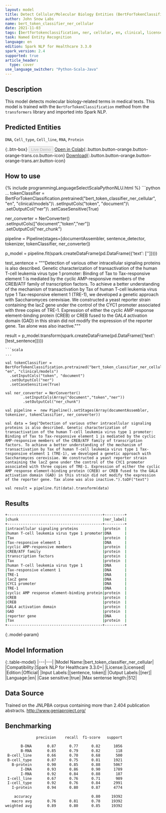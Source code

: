 ```yaml
---
layout: model
title: Detect Cellular/Molecular Biology Entities (BertForTokenClassification)
author: John Snow Labs
name: bert_token_classifier_ner_cellular
date: 2021-11-03
tags: [bertfortokenclassification, ner, cellular, en, clinical, licensed]
task: Named Entity Recognition
language: en
edition: Spark NLP for Healthcare 3.3.0
spark_version: 2.4
supported: true
article_header:
  type: cover
use_language_switcher: "Python-Scala-Java"
---
```


## Description

This model detects molecular biology-related terms in medical texts. This model is trained with the `BertForTokenClassification` method from the `transformers` library and imported into Spark NLP.

## Predicted Entities

`DNA`, `Cell_type`, `Cell_line`, `RNA`, `Protein`

{:.btn-box}
<button class="button button-orange" disabled>Live Demo</button>
[Open in Colab](https://colab.research.google.com/github/JohnSnowLabs/spark-nlp-workshop/blob/master/tutorials/streamlit_notebooks/healthcare/NER_BERT_TOKEN_CLASSIFIER.ipynb){:.button.button-orange.button-orange-trans.co.button-icon}
[Download](https://s3.amazonaws.com/auxdata.johnsnowlabs.com/clinical/models/bert_token_classifier_ner_cellular_en_3.3.0_2.4_1635938889847.zip){:.button.button-orange.button-orange-trans.arr.button-icon}

## How to use



<div class="tabs-box" markdown="1">
{% include programmingLanguageSelectScalaPythonNLU.html %}
```python
...
tokenClassifier = BertForTokenClassification.pretrained("bert_token_classifier_ner_cellular", "en", "clinical/models")\
  .setInputCols("token", "document")\
  .setOutputCol("ner")\
  .setCaseSensitive(True)

ner_converter = NerConverter()\
  .setInputCols(["document","token","ner"])\
  .setOutputCol("ner_chunk") 

pipeline = Pipeline(stages=[documentAssembler, sentence_detector, tokenizer, tokenClassifier, ner_converter])

p_model = pipeline.fit(spark.createDataFrame(pd.DataFrame({'text': ['']})))

test_sentence = """Detection of various other intracellular signaling proteins is also described. Genetic characterization of transactivation of the human T-cell leukemia virus type 1 promoter: Binding of Tax to Tax-responsive element 1 is mediated by the cyclic AMP-responsive members of the CREB/ATF family of transcription factors. To achieve a better understanding of the mechanism of transactivation by Tax of human T-cell leukemia virus type 1 Tax-responsive element 1 (TRE-1), we developed a genetic approach with Saccharomyces cerevisiae. We constructed a yeast reporter strain containing the lacZ gene under the control of the CYC1 promoter associated with three copies of TRE-1. Expression of either the cyclic AMP response element-binding protein (CREB) or CREB fused to the GAL4 activation domain (GAD) in this strain did not modify the expression of the reporter gene. Tax alone was also inactive."""

result = p_model.transform(spark.createDataFrame(pd.DataFrame({'text': [test_sentence]})))
```
```scala
...

val tokenClassifier = BertForTokenClassification.pretrained("bert_token_classifier_ner_cellular", "en", "clinical/models")
  .setInputCols("token", "document")
  .setOutputCol("ner")
  .setCaseSensitive(True)

val ner_converter = NerConverter()
        .setInputCols(Array("document","token","ner"))
        .setOutputCol("ner_chunk")

val pipeline =  new Pipeline().setStages(Array(documentAssembler, tokenizer, tokenClassifier, ner_converter))

val data = Seq("Detection of various other intracellular signaling proteins is also described. Genetic characterization of transactivation of the human T-cell leukemia virus type 1 promoter: Binding of Tax to Tax-responsive element 1 is mediated by the cyclic AMP-responsive members of the CREB/ATF family of transcription factors. To achieve a better understanding of the mechanism of transactivation by Tax of human T-cell leukemia virus type 1 Tax-responsive element 1 (TRE-1), we developed a genetic approach with Saccharomyces cerevisiae. We constructed a yeast reporter strain containing the lacZ gene under the control of the CYC1 promoter associated with three copies of TRE-1. Expression of either the cyclic AMP response element-binding protein (CREB) or CREB fused to the GAL4 activation domain (GAD) in this strain did not modify the expression of the reporter gene. Tax alone was also inactive.").toDF("text")

val result = pipeline.fit(data).transform(data)
```
</div>

## Results

```bash
+-------------------------------------------+---------+
|chunk                                      |ner_label|
+-------------------------------------------+---------+
|intracellular signaling proteins           |protein  |
|human T-cell leukemia virus type 1 promoter|DNA      |
|Tax                                        |protein  |
|Tax-responsive element 1                   |DNA      |
|cyclic AMP-responsive members              |protein  |
|CREB/ATF family                            |protein  |
|transcription factors                      |protein  |
|Tax                                        |protein  |
|human T-cell leukemia virus type 1         |DNA      |
|Tax-responsive element 1                   |DNA      |
|TRE-1                                      |DNA      |
|lacZ gene                                  |DNA      |
|CYC1 promoter                              |DNA      |
|TRE-1                                      |DNA      |
|cyclic AMP response element-binding protein|protein  |
|CREB                                       |protein  |
|CREB                                       |protein  |
|GAL4 activation domain                     |protein  |
|GAD                                        |protein  |
|reporter gene                              |DNA      |
|Tax                                        |protein  |
+-------------------------------------------+---------+
```

{:.model-param}
## Model Information

{:.table-model}
|---|---|
|Model Name:|bert_token_classifier_ner_cellular|
|Compatibility:|Spark NLP for Healthcare 3.3.0+|
|License:|Licensed|
|Edition:|Official|
|Input Labels:|[sentence, token]|
|Output Labels:|[ner]|
|Language:|en|
|Case sensitive:|true|
|Max sentense length:|512|

## Data Source

Trained on the JNLPBA corpus containing more than 2.404 publication abstracts. http://www.geniaproject.org/

## Benchmarking

```bash
              precision    recall  f1-score   support

       B-DNA       0.87      0.77      0.82      1056
       B-RNA       0.85      0.79      0.82       118
 B-cell_line       0.66      0.70      0.68       500
 B-cell_type       0.87      0.75      0.81      1921
   B-protein       0.90      0.85      0.88      5067
       I-DNA       0.93      0.86      0.90      1789
       I-RNA       0.92      0.84      0.88       187
 I-cell_line       0.67      0.76      0.71       989
 I-cell_type       0.92      0.76      0.84      2991
   I-protein       0.94      0.80      0.87      4774

    accuracy                           0.80     19392
   macro avg       0.76      0.81      0.78     19392
weighted avg       0.89      0.80      0.85     19392
```
